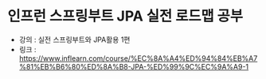 # 인프런 스프링부트 JPA 실전 로드맵 공부
- 강의 : 실전 스프링부트와 JPA활용 1편
- 링크 : https://www.inflearn.com/course/%EC%8A%A4%ED%94%84%EB%A7%81%EB%B6%80%ED%8A%B8-JPA-%ED%99%9C%EC%9A%A9-1
